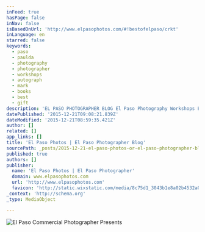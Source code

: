 ```yaml
---
inFeed: true
hasPage: false
inNav: false
isBasedOnUrl: 'http://www.elpasophotos.com/#!bestofelpaso/crkt'
inLanguage: en
starred: false
keywords:
  - paso
  - paulda
  - photography
  - photographer
  - workshops
  - autograph
  - mark
  - books
  - best
  - gift
description: 'EL PASO PHOTOGRAPHER BLOG El Paso Photography Workshops El Paso Photos is pleased to announce Private Photography Workshops are now available. Whether you are a beginner, a seasoned photographer, or somewhere in between, El Paso Professional Photographer, Mark Paulda, offers private one-on-one photography workshops in El Paso.'
datePublished: '2015-12-21T09:08:21.839Z'
dateModified: '2015-12-21T08:59:35.421Z'
author: []
related: []
app_links: []
title: 'El Paso Photos | El Paso Photographer Blog'
sourcePath: _posts/2015-12-21-el-paso-photos-or-el-paso-photographer-blog.md
published: true
authors: []
publisher:
  name: 'El Paso Photos | El Paso Photographer'
  domain: www.elpasophotos.com
  url: 'http://www.elpasophotos.com'
  favicon: 'http://static.wixstatic.com/media/8c75d1_3043b1e8a02b4532a078985fc7188468.gif/v1/fill/w_16%2Ch_16%2Clg_1/8c75d1_3043b1e8a02b4532a078985fc7188468.gif'
_context: 'http://schema.org'
_type: MediaObject

---
```

![El Paso Commercial Photographer Presents](https://s3-us-west-2.amazonaws.com/the-grid-img/p/0e4dcf78f1842c1a8103fb3c132b09d3a37cfb17.jpg)